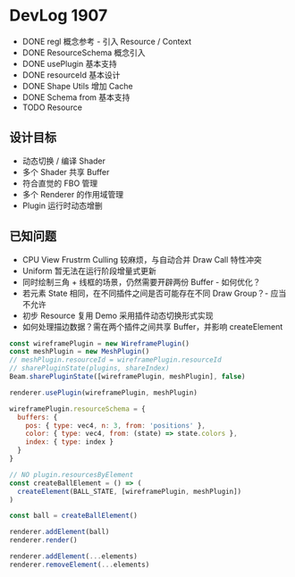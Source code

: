 # DevLog 1907
* DONE regl 概念参考 - 引入 Resource / Context
* DONE ResourceSchema 概念引入
* DONE usePlugin 基本支持
* DONE resourceId 基本设计
* DONE Shape Utils 增加 Cache
* DONE Schema from 基本支持
* TODO Resource

## 设计目标
* 动态切换 / 编译 Shader
* 多个 Shader 共享 Buffer
* 符合直觉的 FBO 管理
* 多个 Renderer 的作用域管理
* Plugin 运行时动态增删

## 已知问题
* CPU View Frustrm Culling 较麻烦，与自动合并 Draw Call 特性冲突
* Uniform 暂无法在运行阶段增量式更新
* 同时绘制三角 + 线框的场景，仍然需要开辟两份 Buffer - 如何优化？
* 若元素 State 相同，在不同插件之间是否可能存在不同 Draw Group？- 应当不允许
* 初步 Resource 复用 Demo 采用插件动态切换形式实现
* 如何处理描边数据？需在两个插件之间共享 Buffer，并影响 createElement

``` js
const wireframePlugin = new WireframePlugin()
const meshPlugin = new MeshPlugin()
// meshPlugin.resourceId = wireframePlugin.resourceId
// sharePluginState(plugins, shareIndex)
Beam.sharePluginState([wireframePlugin, meshPlugin], false)

renderer.usePlugin(wireframePlugin, meshPlugin)

wireframePlugin.resourceSchema = {
  buffers: {
    pos: { type: vec4, n: 3, from: 'positions' },
    color: { type: vec4, from: (state) => state.colors },
    index: { type: index }
  }
}

// NO plugin.resourcesByElement
const createBallElement = () => (
  createElement(BALL_STATE, [wireframePlugin, meshPlugin])
)

const ball = createBallElement()

renderer.addElement(ball)
renderer.render()
```

``` js
renderer.addElement(...elements)
renderer.removeElement(...elements)
```
